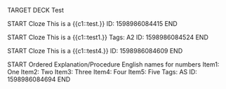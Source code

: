 TARGET DECK
Test

START
Cloze
This is a {{c1::test.}}
ID: 1598986084415
END

START
Cloze
This is a {{c1::test1.}}
Tags: A2
ID: 1598986084524
END

START
Cloze
This is a {{c1::test4.}}
ID: 1598986084609
END

START
Ordered Explanation/Procedure
English names for numbers
Item1: One
Item2: Two
Item3: Three
Item4: Four
Item5: Five
Tags: AS
ID: 1598986084694
END
